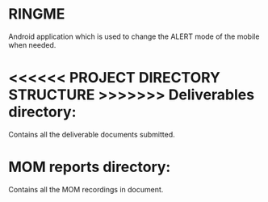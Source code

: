 # RINGME
Android application which is used to change the ALERT mode of the mobile when needed.

<<<<<< PROJECT DIRECTORY STRUCTURE >>>>>>>
Deliverables directory:
=======================
Contains all the deliverable documents submitted.


MOM reports directory:
=======================
Contains all the MOM recordings in document.
